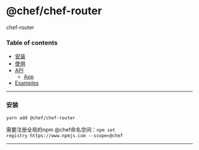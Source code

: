 # @chef/chef-router
chef-router

### Table of contents

* [安装](#安装)
* [使用](#使用)
* [API](#api)
  * [App](#app)
* [Examples](#examples)

---

### 安装

```sh
yarn add @chef/chef-router
```
需要注册全局的npm @chef命名空间：`npm set registry https://www.npmjs.com --scope=@chef`

---